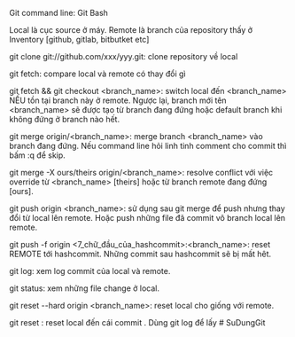 ﻿Git command line: Git Bash
 
Local là cục source ở máy. Remote là branch của repository thấy ở Inventory [github, gitlab, bitbutket etc]

git clone  git://github.com/xxx/yyy.git: clone repository về local

git fetch: compare local và remote có thay đổi gì

git fetch && git checkout <branch_name>: switch local đến <branch_name> NẾU tồn tại branch này ở remote. Ngược lại, branch mới tên <branch_name> sẽ được tạo từ branch đang đứng hoặc default branch khi không đứng ở branch nào hết.

git merge origin/<branch_name>: merge branch <branch_name> vào branch đang đứng. Nếu command line hỏi linh tinh comment cho commit thì bấm :q để skip.

git merge -X ours/theirs origin/<branch_name>: resolve conflict với việc override từ <branch_name> [theirs] hoặc từ branch remote đang đứng [ours].

git push origin <branch_name>: sử dụng sau git merge để push nhưng thay đổi từ local lên remote. Hoặc push những file đã commit vô branch local lên remote.

git push -f origin <7_chữ_đầu_của_hashcommit>:<branch_name>: reset REMOTE tới hashcommit. Những commit sau hashcommit sẽ bị mất hêt.

git log: xem log commit của local và remote.

git status: xem những file change ở local.

git reset --hard origin <branch_name>: reset local cho giống với remote.

git reset <hashcommit>: reset local đến cái commit <hashcommit>. Dùng git log để lấy <hashcommit># SuDungGit
